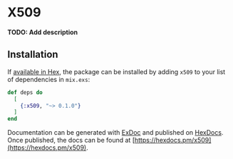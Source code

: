 # X509

**TODO: Add description**

## Installation

If [available in Hex](https://hex.pm/docs/publish), the package can be installed
by adding `x509` to your list of dependencies in `mix.exs`:

```elixir
def deps do
  [
    {:x509, "~> 0.1.0"}
  ]
end
```

Documentation can be generated with [ExDoc](https://github.com/elixir-lang/ex_doc)
and published on [HexDocs](https://hexdocs.pm). Once published, the docs can
be found at [https://hexdocs.pm/x509](https://hexdocs.pm/x509).

